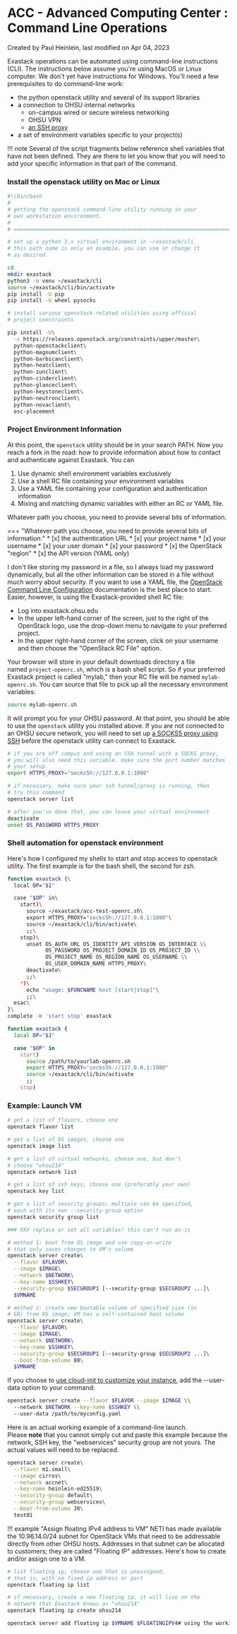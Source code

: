 ACC - Advanced Computing Center : Command Line Operations
===================================================================

Created by Paul Heinlein, last modified on Apr 04, 2023

Exastack operations can be automated using command-line instructions (CLI). The instructions below assume you're using MacOS or Linux computer. We don't yet have instructions for Windows. You'll need a few prerequisites to do command-line work:

-   the python openstack utility and several of its support libraries
-   a connection to OHSU internal networks
    -   on-campus wired or secure wireless networking
    -   OHSU VPN
    -   [an SSH proxy](http://fshead1:8080/ACC/140896710.html)
-   a set of environment variables specific to your project(s)

!!! note
    Several of the script fragments below reference shell variables that have not been defined. They are there to let you know that you will need to add your specific information in that part of the command.

### Install the openstack utility on Mac or Linux


``` sh
#!/bin/bash
#
# getting the openstack command-line utility running in your
# own workstation environment.
#
# ======================================================================

# set up a python 3.x virtual environment in ~/exastack/cli.
# this path name is only an example. you can use or change it
# as desired.

cd
mkdir exastack
python3 -m venv ~/exastack/cli
source ~/exastack/cli/bin/activate
pip install -U pip
pip install -U wheel pysocks

# install various openstack-related utilities using official
# project constraints

pip install -U\
  -c https://releases.openstack.org/constraints/upper/master\
  python-openstackclient\
  python-magnumclient\
  python-barbicanclient\
  python-heatclient\
  python-zunclient\
  python-cinderclient\
  python-glanceclient\
  python-keystoneclient\
  python-neutronclient\
  python-novaclient\
  osc-placement

```

### Project Environment Information

At this point, the `openstack` utility should be in your search PATH. Now you reach a fork in the road: how to provide information about how to contact and authenticate against Exastack. You can

1.  Use dynamic shell environment variables exclusively
2.  Use a shell RC file containing your environment variables
3.  Use a YAML file containing your configuration and authentication information
4.  Mixing and matching dynamic variables with either an RC or YAML file.

Whatever path you choose, you need to provide several bits of information.

=== "Whatever path you choose, you need to provide several bits of information:"
    * [x] the authentication URL
    * [x] your project name
    * [x] your username
    * [x] your user domain
    * [x] your password
    * [x] the OpenStack "region"
    * [x] the API version (YAML only)

I don't like storing my password in a file, so I always load my password dynamically, but all the other information can be stored in a file without much worry about security. If you want to use a YAML file, the [OpenStack Command Line Configuration](https://docs.openstack.org/python-openstackclient/zed/configuration/index.html) documentation is the best place to start. Easier, however, is using the Exastack-provided shell RC file:

-   Log into exastack.ohsu.edu
-   In the upper left-hand corner of the screen, just to the right of the OpenStack logo, use the drop-down menu to navigate to your preferred project.
-   In the upper right-hand corner of the screen, click on your username and then choose the "OpenStack RC File" option.

Your browser will store in your default downloads directory a file named `project-openrc.sh`, which is a bash shell script. So if your preferred Exastack project is called "mylab," then your RC file will be named `mylab-openrc.sh`. You can source that file to pick up all the necessary environment variables:

``` sh
source mylab-openrc.sh

```

It will prompt you for your OHSU password. At that point, you should be able to use the `openstack` utility you installed above. If you are not connected to an OHSU secure network, you will need to set up [a SOCKS5 proxy using SSH](http://fshead1:8080/ACC/140896710.html) before the openstack utility can connect to Exastack.

``` sh
# if you are off campus and using an SSH tunnel with a SOCKS proxy,
# you will also need this variable. make sure the port number matches
# your setup.
export HTTPS_PROXY="socks5h://127.0.0.1:1080"

# if necessary, make sure your ssh tunnel/proxy is running, then
# try this command
openstack server list

# after you've done that, you can leave your virtual environment
deactivate
unset OS_PASSWORD HTTPS_PROXY

```

### Shell automation for openstack environment


Here's how I configured my shells to start and stop access to openstack utility. The first example is for the bash shell, the second for zsh.

``` sh title="bash"
function exastack {\
  local OP="$1"

  case "$OP" in\
    start)\
      source ~/exastack/acc-test-openrc.sh\
      export HTTPS_PROXY="socks5h://127.0.0.1:1080"\
      source ~/exastack/cli/bin/activate\
      ;;\
    stop)\
      unset OS_AUTH_URL OS_IDENTITY_API_VERSION OS_INTERFACE \\
            OS_PASSWORD OS_PROJECT_DOMAIN_ID OS_PROJECT_ID \\
            OS_PROJECT_NAME OS_REGION_NAME OS_USERNAME \\
            OS_USER_DOMAIN_NAME HTTPS_PROXY\
      deactivate\
      ;;\
    *)\
      echo "usage: $FUNCNAME host [start|stop]"\
      ;;\
  esac\
}\
complete -W 'start stop' exastack
```


``` sh title="zhs"
function exastack {
  local OP="$1"

  case "$OP" in
    start)
      source /path/to/yourlab-openrc.sh
      export HTTPS_PROXY="socks5h://127.0.0.1:1080"
      source ~/exastack/cli/bin/activate
      ;;
    stop)

```

### Example: Launch VM


``` sh
# get a list of flavors, choose one
openstack flavor list

# get a list of OS images, choose one
openstack image list

# get a list of virtual networks, choose one, but don't
# choose "ohsu214"
openstack network list

# get a list of ssh keys, choose one (preferably your own)
openstack key list

# get a list of security groups; multiple can be specified,
# each with its own --security-group option
openstack security group list

### XXX replace or set all variables! this can't run as-is

# method 1: boot from OS image and use copy-on-write
# that only saves changes to VM's volume
openstack server create\
  --flavor $FLAVOR\
  --image $IMAGE\
  --network $NETWORK\
  --key-name $SSHKEY\
  --security-group $SECGROUP1 [--security-group $SECGROUP2 ...]\
  $VMNAME

# method 2: create new bootable volume of specified size (in
# GB) from OS image; VM has a self-contained boot volume
openstack server create\
  --flavor $FLAVOR\
  --image $IMAGE\
  --network $NETWORK\
  --key-name $SSHKEY\
  --security-group $SECGROUP1 [--security-group $SECGROUP2 ...]\
  --boot-from-volume 80\
  $VMNAME

```

If you choose to [use cloud-init to customize your instance](http://fshead1:8080/ACC/140894852.html), add the --user-data option to your command:

``` sh
openstack server create --flavor $FLAVOR --image $IMAGE \\
  --network $NETWORK --key-name $SSHKEY \\
  --user-data /path/to/myconfig.yaml
```
Here is an actual working example of a command-line launch. Please **note** that you cannot simply cut and paste this example because the network, SSH key, the "webservices" security group are not yours. The actual values will need to be replaced.

``` sh
openstack server create\
  --flavor m1.small\
  --image cirros\
  --network accnet\
  --key-name heinlein-ed25519\
  --security-group default\
  --security-group webservices\
  --boot-from-volume 30\
  test01

```
!!! example "Assign floating IPv4 address to VM" 
    NETI has made available the 10.96.14.0/24 subnet for OpenStack VMs that need to be addressable directly from other OHSU hosts. Addresses in that subnet can be allocated to customers; they are called "Floating IP" addresses. Here's how to create and/or assign one to a VM.

``` sh
# list floating ip; choose one that is unassigned,
# that is, with no fixed ip address or port
openstack floating ip list

# if necessary, create a new floating ip; it will live on the
# network that Exastack knows as "ohsu214"
openstack floating ip create ohsu214

openstack server add floating ip $VMNAME $FLOATINGIPV4# using the working example above, here how I attached# a floating IP to it; again, you cannot simply cut and# paste this example.openstack server add floating ip test01 10.96.14.172
```